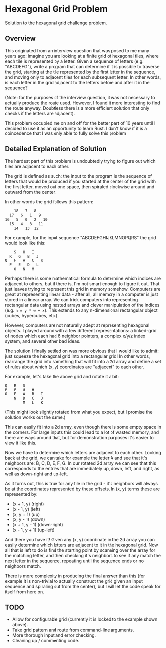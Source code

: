 # Hexagonal Grid Problem
Solution to the hexagonal grid challenge problem.

## Overview

This originated from an interview question that was posed to me many years ago:
imagine you are looking at a finite grid of hexagonal tiles, where each tile is represented by a letter.
Given a sequence of letters (e.g. "ABCDEFG"), write a program that can determine if it is possible
to traverse the grid, starting at the tile represented by the first letter in the sequence, and moving
only to adjacent tiles for each subsequent letter. In other words, is each letter in the grid adjacent
to the letters before and after it in the sequence?

(Note: for the purposes of the interview question, it was not necessary to actually produce the route used.
However, I found it more interesting to find the route anyway. Doubtless there is a more efficient solution
that only checks if the letters are adjacent).

This problem occupied me on and off for the better part of 10 years until I decided to use it as an opportunity
to learn Rust. I don't know if it is a coincedence that I was only able to fully solve this problem

## Detailed Explanation of Solution

The hardest part of this problem is undoubtedly trying to figure out which tiles are adjacent to each other.

The grid is defined as such: the input to the program is the sequence of letters that would be produced if
you started at the center of the grid with the first letter, moved out one space, then spiraled clockwise around and outward
from the center.

In other words the grid follows this pattern:

```
    18   7   8
  17   6   1   9
16   5   0   2   10
  15   4   3   11
    14   13  12
```

For example, for the input sequence "ABCDEFGHIJKLMNOPQRS" the grid would look like this:

```
    S   H   I
  R   G   B   J
Q   F   A   C   K
  P   E   D   L
    O   N   M
```

Perhaps there is some mathematical formula to determine which indices are adjacent to others, but if 
there is, I'm not smart enough to figure it out. That just leaves trying to represent this grid in
memory somehow. Computers are great at representing linear data - after all, all memory in a computer
is just stored in a linear array. We can trick computers into representing rectangular data using 
nested arrays and clever manipulation of the indices (e.g. `n = y * w + x`). This extends to any
n-dimensional rectangular object (cubes, hypercubes, etc.).

However, computers are not naturally adept at representing hexagonal objects. I played around with
a few different representations: a linked-grid of nodes which each had 6 neighbor pointers, a complex
x/y/z index system, and several other bad ideas.

The solution I finally settled on was more obvious that I would like to admit: just squeeze the hexagonal
grid into a rectangular grid! In other words, rearrange the grid into something that will fit into a 2d
array and define a set of rules about which (x, y) coordinates are "adjacent" to each other.

For example, let's take the above grid and rotate it a bit:

```
Q   R   S
P   F   G   H
O   E   A   B   I
    N   D   C   J
        M   L   K
```

(This might look slightly rotated from what you expect, but I promise the solution works out the same.)

This can easily fit into a 2d array, even though there is some empty space in the corners. For large inputs
this could lead to a lot of wasted memory, and there are ways around that, but for demonstration purposes it's
easier to view it like this.

Now we have to determine which letters are adjacent to each other. Looking back at the grid, we can take for
example the letter A and see that it's neighbors are: B, C, D, E, F, G. In our rotated 2d array we can see that
this corresponds to the entries that are immediately up, down, left, and right, as well as down-right and up-left.

As it turns out, this is true for any tile in the grid - it's neighbors will always be at the coordinates represented
by these offsets. In (x, y) terms these are represented by:
* (x + 1, y) (right)
* (x - 1, y) (left)
* (x, y + 1) (up)
* (x, y - 1) (down)
* (x + 1, y - 1) (down-right)
* (x - 1, y + 1) (up-left)

And there you have it! Given any (x, y) coordinate in the 2d array you can easily determine which letters are adjacent
to it in the hexagonal grid. Now all that is left to do is find the starting point by scanning over the array for the
matching letter, and then checking it's neighbors to see if any match the next letter in the sequence, repeating until
the sequence ends or no neighbors match.

There is more complexity in producing the final answer than this (for example it is non-trivial to actually construct
the grid given an input sequence and spiraling out from the center), but I will let the code speak for itself from
here on.

## TODO
* Allow for configurable grid (currently it is locked to the example shown above).
* Take grid pattern and route from command-line arguments.
* More thorough input and error checking.
* Cleaning up / commenting code.
